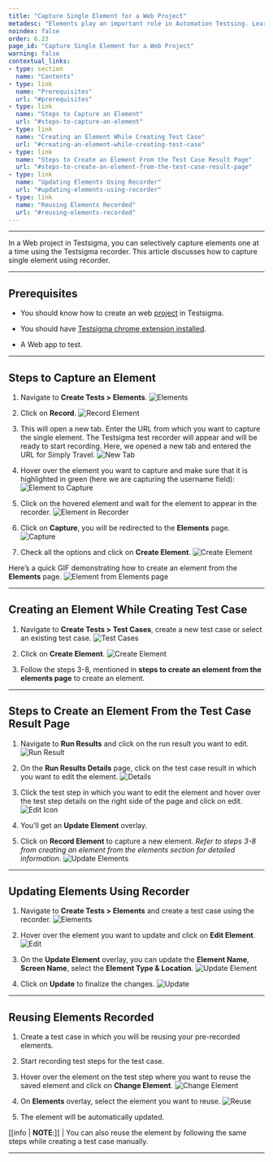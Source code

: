 ```yaml
---
title: "Capture Single Element for a Web Project"
metadesc: "Elements play an important role in Automation Testsing. Learn how to capture single element for a Web Application project in Testsigma"
noindex: false
order: 6.23
page_id: "Capture Single Element for a Web Project"
warning: false
contextual_links:
- type: section
  name: "Contents"
- type: link
  name: "Prerequisites"
  url: "#prerequisites"
- type: link
  name: "Steps to Capture an Element"
  url: "#steps-to-capture-an-element"
- type: link
  name: "Creating an Element While Creating Test Case"
  url: "#creating-an-element-while-creating-test-case"
- type: link
  name: "Steps to Create an Element From the Test Case Result Page"
  url: "#steps-to-create-an-element-from-the-test-case-result-page"
- type: link
  name: "Updating Elements Using Recorder"
  url: "#updating-elements-using-recorder"
- type: link
  name: "Reusing Elements Recorded"
  url: "#reusing-elements-recorded"
---
```


---

In a Web project in Testsigma, you can selectively capture elements one at a time using the Testsigma recorder. This article discusses how to capture single element using recorder. 

---

## **Prerequisites**

- You should know how to create an web [project](https://testsigma.com/docs/projects/overview/) in Testsigma.

- You should have [Testsigma chrome extension installed](https://testsigma.com/docs/test-step-recorder/install-chrome-extension/). 

- A Web app to test.

---

## **Steps to Capture an Element**

1. Navigate to **Create Tests > Elements**.
![Elements](https://s3.amazonaws.com/static-docs.testsigma.com/new_images/projects/applications/sielelements.png)

2. Click on **Record**.
![Record Element](https://s3.amazonaws.com/static-docs.testsigma.com/new_images/projects/applications/waeccorec.png)

3. This will open a new tab. Enter the URL from which you want to capture the single element. The Testsigma test recorder will appear and will be ready to start recording. Here, we opened a new tab and entered the URL for Simply Travel.
![New Tab](https://s3.amazonaws.com/static-docs.testsigma.com/new_images/projects/applications/sielstweb.png)

4. Hover over the element you want to capture and make sure that it is highlighted in green (here we are capturing the username field):
![Element to Capture](https://s3.amazonaws.com/static-docs.testsigma.com/new_images/projects/applications/sielungreen.png)

5. Click on the hovered element and wait for the element to appear in the recorder. 
![Element in Recorder](https://s3.amazonaws.com/static-docs.testsigma.com/new_images/projects/applications/sielwfrta.png)

6. Click on **Capture**, you will be redirected to the **Elements** page. 
![Capture](https://s3.amazonaws.com/static-docs.testsigma.com/new_images/projects/applications/sielcocapture.png)

7. Check all the options and click on **Create Element**. 
![Create Element](https://s3.amazonaws.com/static-docs.testsigma.com/new_images/projects/applications/sielcsdcoc.png)

Here’s a quick GIF demonstrating how to create an element from the **Elements** page.
![Element from Elements page](https://s3.amazonaws.com/static-docs.testsigma.com/new_images/projects/applications/CreateSingleElemWF.gif)

---

## **Creating an Element While Creating Test Case**

1. Navigate to **Create Tests > Test Cases**, create a new test case or select an existing test case.
![Test Cases](https://s3.amazonaws.com/static-docs.testsigma.com/new_images/projects/applications/sieltcsstc.png)


2. Click on **Create Element**.
![Create Element](https://s3.amazonaws.com/static-docs.testsigma.com/new_images/projects/applications/sielcocelemftc.png)


3. Follow the steps 3-8, mentioned in **steps to create an element from the elements page** to create an element. 



---

## **Steps to Create an Element From the Test Case Result Page**

1. Navigate to **Run Results** and click on the run result you want to edit.
![Run Result](https://s3.amazonaws.com/static-docs.testsigma.com/new_images/projects/applications/sielrr.png)


2. On the **Run Results Details** page, click on the test case result in which you want to edit the element.
![Details](https://s3.amazonaws.com/static-docs.testsigma.com/new_images/projects/applications/sielstcr.png)


3. Click the test step in which you want to edit the element and hover over the test step details on the right side of the page and click on edit.
![Edit Icon](https://s3.amazonaws.com/static-docs.testsigma.com/new_images/projects/applications/sielclickineicon.png)


4. You’ll get an **Update Element** overlay. 


5. Click on **Record Element** to capture a new element. *Refer to steps 3-8 from creating an element from the elements section for detailed information*.
![Update Elements](https://s3.amazonaws.com/static-docs.testsigma.com/new_images/projects/applications/sielements.png)



---

## **Updating Elements Using Recorder**


1. Navigate to **Create Tests > Elements** and create a test case using the recorder. 
![Elements](https://s3.amazonaws.com/static-docs.testsigma.com/new_images/projects/applications/mwaecnavel.png)


2. Hover over the element you want to update and click on **Edit Element**. 
![Edit](https://s3.amazonaws.com/static-docs.testsigma.com/new_images/projects/applications/waecee.png)


3. On the **Update Element** overlay, you can update the **Element Name**, **Screen Name**, select the **Element Type & Location**. 
![Update Element](https://s3.amazonaws.com/static-docs.testsigma.com/new_images/projects/applications/waecueol.png) 


4. Click on **Update** to finalize the changes.
![Update](https://s3.amazonaws.com/static-docs.testsigma.com/new_images/projects/applications/waecueur.png)


---

## **Reusing Elements Recorded**

1. Create a test case in which you will be reusing your pre-recorded elements.


2. Start recording test steps for the test case.


3. Hover over the element on the test step where you want to reuse the saved element and click on **Change Element**.
![Change Element](https://s3.amazonaws.com/static-docs.testsigma.com/new_images/projects/applications/waecchangeelm.png)


4. On **Elements** overlay, select the element you want to reuse. 
![Reuse](https://s3.amazonaws.com/static-docs.testsigma.com/new_images/projects/applications/waecselm.png)


5. The element will be automatically updated. 

[[info | **NOTE**:]]
| You can also reuse the element by following the same steps while creating a test case manually.

---